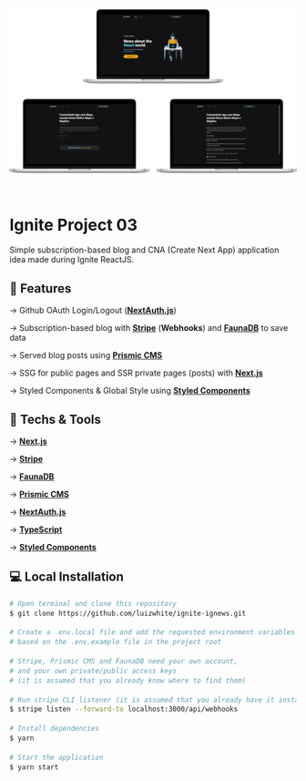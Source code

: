 <p align="center">
    <img alt="ignews" title="ignews" src=".github/ignews_mockup_all.png" />
</p>
</br>

# Ignite Project 03
Simple subscription-based blog and CNA (Create Next App) application idea made during Ignite ReactJS.

## 🔨 Features

→ Github OAuth Login/Logout ([**NextAuth.js**](https://next-auth.js.org))

→ Subscription-based blog with [**Stripe**](https://stripe.com) (**Webhooks**) and [**FaunaDB**](https://fauna.com) to save data

→ Served blog posts using [**Prismic CMS**](https://prismic.io)

→ SSG for public pages and SSR private pages (posts) with [**Next.js**](https://nextjs.org)

→ Styled Components & Global Style using [**Styled Components**](https://styled-components.com)

## 🚀 Techs & Tools
→ [**Next.js**](https://nextjs.org)

→ [**Stripe**](https://stripe.com)

→ [**FaunaDB**](https://fauna.com)

→ [**Prismic CMS**](https://prismic.io)

→ [**NextAuth.js**](https://next-auth.js.org)

→ [**TypeScript**](https://www.typescriptlang.org/)

→ [**Styled Components**](https://styled-components.com)

## 💻 Local Installation
```bash
# Open terminal and clone this repository
$ git clone https://github.com/luizwhite/ignite-ignews.git

# Create a .env.local file and add the requested environment variables
# based on the .env.example file in the project root

# Stripe, Prismic CMS and FaunaDB need your own account,
# and your own private/public access keys
# (it is assumed that you already know where to find them)

# Run stripe CLI listener (it is assumed that you already have it installed)
$ stripe listen --forward-to localhost:3000/api/webhooks

# Install dependencies
$ yarn

# Start the application
$ yarn start
```
